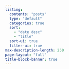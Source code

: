 ```yaml
---
listing:
  contents: "posts"
  type: "default"
  categories: true
  sort:
    - "date desc"
    - "title"
  sort-ui: true
  filter-ui: true
max-description-length: 250
page-layout: "full"
title-block-banner: true
---
```

